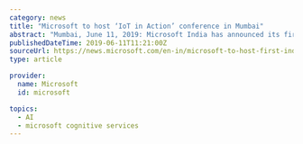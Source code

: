 ```yaml
---
category: news
title: "Microsoft to host ‘IoT in Action’ conference in Mumbai"
abstract: "Mumbai, June 11, 2019: Microsoft India has announced its first edition of ... building on the intelligent edge, and leveraging cognitive services to enable innovative IoT solutions. Additionally, it will include discussions on how to use industry-aligned ..."
publishedDateTime: 2019-06-11T11:21:00Z
sourceUrl: https://news.microsoft.com/en-in/microsoft-to-host-first-india-edition-iot-in-action-mumbai/
type: article

provider:
  name: Microsoft
  id: microsoft

topics:
  - AI
  - microsoft cognitive services
---
```

